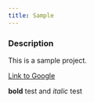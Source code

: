 ```yaml
---
title: Sample
---
```


### Description

This is a sample project.

[Link to Google](https://www.google.com)

**bold** test and _italic_ test
